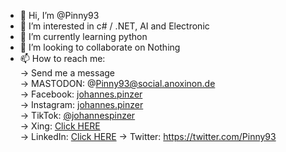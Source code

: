 - 👋 Hi, I’m @Pinny93
- 👀 I’m interested in c# / .NET, AI and Electronic
- 🌱 I’m currently learning python
- 💞️ I’m looking to collaborate on Nothing
- 📫 How to reach me:  
    -> Send me a message  
    -> MASTODON: @Pinny93@social.anoxinon.de  
    -> Facebook: [johannes.pinzer](https://www.facebook.com/johannes.pinzer/)  
    -> Instagram: [johannes.pinzer](https://www.instagram.com/johannes.pinzer/)  
    -> TikTok: [@johannespinzer](https://www.tiktok.com/@johannespinzer)  
    -> Xing: [Click HERE](https://www.xing.com/profile/Johannes_Pinzer3/cv)  
    -> LinkedIn: [Click HERE](https://www.linkedin.com/in/johannes-pinzer-38629a266/)
    -> Twitter: https://twitter.com/Pinny93  
    
   
<!---
Pinny93/Pinny93 is a ✨ special ✨ repository because its `README.md` (this file) appears on your GitHub profile.
You can click the Preview link to take a look at your changes.
--->
